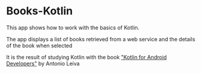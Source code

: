 # Books-Kotlin
This app shows how to work with the basics of Kotlin.

The app displays a list of books retrieved from a web service and the details of the book when selected

It is the result of studying Kotlin with the book ["Kotlin for Android Developers"](https://antonioleiva.com/kotlin-android-developers-book/) by Antonio Leiva